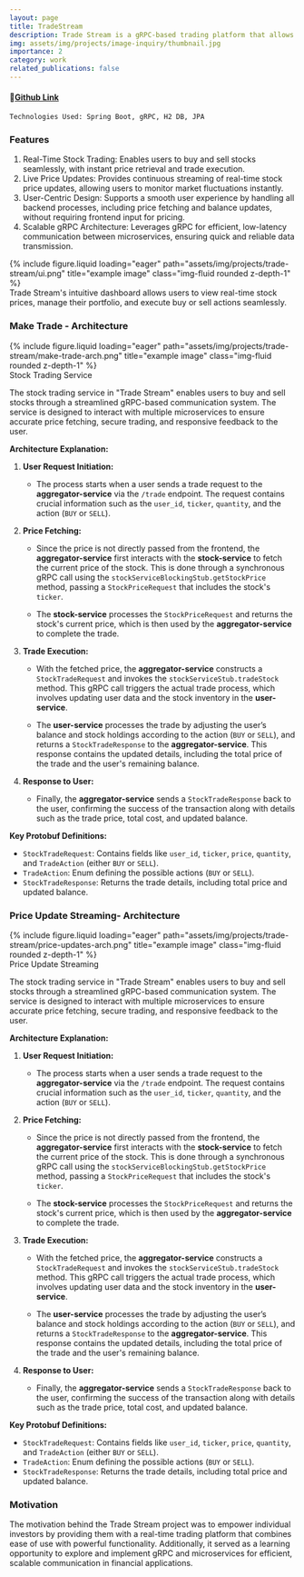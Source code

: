 ```yaml
---
layout: page
title: TradeStream
description: Trade Stream is a gRPC-based trading platform that allows users to execute stock trades and receive real-time price updates with high efficiency and low latency.
img: assets/img/projects/image-inquiry/thumbnail.jpg
importance: 2
category: work
related_publications: false
---
```


#### 🔗[Github Link](https://github.com/deepjyotk/trade-stream)

    Technologies Used: Spring Boot, gRPC, H2 DB, JPA

### Features

1. Real-Time Stock Trading: Enables users to buy and sell stocks seamlessly, with instant price retrieval and trade execution.
2. Live Price Updates: Provides continuous streaming of real-time stock price updates, allowing users to monitor market fluctuations instantly.
3. User-Centric Design: Supports a smooth user experience by handling all backend processes, including price fetching and balance updates, without requiring frontend input for pricing.
4. Scalable gRPC Architecture: Leverages gRPC for efficient, low-latency communication between microservices, ensuring quick and reliable data transmission.
<div class="row">
    <div class="col-sm-12">
        {% include figure.liquid loading="eager" path="assets/img/projects/trade-stream/ui.png" title="example image" class="img-fluid rounded z-depth-1" %}
    </div>
</div>
<div class="caption">
Trade Stream's intuitive dashboard allows users to view real-time stock prices, manage their portfolio, and execute buy or sell actions seamlessly.
</div>

### Make Trade - Architecture

<div class="row">
    <div class="col-sm mt-3 mt-md-0">
        {% include figure.liquid loading="eager" path="assets/img/projects/trade-stream/make-trade-arch.png" title="example image" class="img-fluid rounded z-depth-1" %}
    </div>
</div>
<div class="caption">
    Stock Trading Service
</div>

The stock trading service in "Trade Stream" enables users to buy and sell stocks through a streamlined gRPC-based communication system. The service is designed to interact with multiple microservices to ensure accurate price fetching, secure trading, and responsive feedback to the user.

**Architecture Explanation:**

1. **User Request Initiation:**

   - The process starts when a user sends a trade request to the **aggregator-service** via the `/trade` endpoint. The request contains crucial information such as the `user_id`, `ticker`, `quantity`, and the action (`BUY` or `SELL`).

2. **Price Fetching:**

   - Since the price is not directly passed from the frontend, the **aggregator-service** first interacts with the **stock-service** to fetch the current price of the stock. This is done through a synchronous gRPC call using the `stockServiceBlockingStub.getStockPrice` method, passing a `StockPriceRequest` that includes the stock's `ticker`.

   - The **stock-service** processes the `StockPriceRequest` and returns the stock's current price, which is then used by the **aggregator-service** to complete the trade.

3. **Trade Execution:**

   - With the fetched price, the **aggregator-service** constructs a `StockTradeRequest` and invokes the `stockServiceStub.tradeStock` method. This gRPC call triggers the actual trade process, which involves updating user data and the stock inventory in the **user-service**.

   - The **user-service** processes the trade by adjusting the user’s balance and stock holdings according to the action (`BUY` or `SELL`), and returns a `StockTradeResponse` to the **aggregator-service**. This response contains the updated details, including the total price of the trade and the user's remaining balance.

4. **Response to User:**
   - Finally, the **aggregator-service** sends a `StockTradeResponse` back to the user, confirming the success of the transaction along with details such as the trade price, total cost, and updated balance.

**Key Protobuf Definitions:**

- `StockTradeRequest`: Contains fields like `user_id`, `ticker`, `price`, `quantity`, and `TradeAction` (either `BUY` or `SELL`).
- `TradeAction`: Enum defining the possible actions (`BUY` or `SELL`).
- `StockTradeResponse`: Returns the trade details, including total price and updated balance.

### Price Update Streaming- Architecture

<div class="row">
    <div class="col-sm mt-3 mt-md-0">
        {% include figure.liquid loading="eager" path="assets/img/projects/trade-stream/price-updates-arch.png" title="example image" class="img-fluid rounded z-depth-1" %}
    </div>
</div>
<div class="caption">
    Price Update Streaming
</div>

The stock trading service in "Trade Stream" enables users to buy and sell stocks through a streamlined gRPC-based communication system. The service is designed to interact with multiple microservices to ensure accurate price fetching, secure trading, and responsive feedback to the user.

**Architecture Explanation:**

1. **User Request Initiation:**

   - The process starts when a user sends a trade request to the **aggregator-service** via the `/trade` endpoint. The request contains crucial information such as the `user_id`, `ticker`, `quantity`, and the action (`BUY` or `SELL`).

2. **Price Fetching:**

   - Since the price is not directly passed from the frontend, the **aggregator-service** first interacts with the **stock-service** to fetch the current price of the stock. This is done through a synchronous gRPC call using the `stockServiceBlockingStub.getStockPrice` method, passing a `StockPriceRequest` that includes the stock's `ticker`.

   - The **stock-service** processes the `StockPriceRequest` and returns the stock's current price, which is then used by the **aggregator-service** to complete the trade.

3. **Trade Execution:**

   - With the fetched price, the **aggregator-service** constructs a `StockTradeRequest` and invokes the `stockServiceStub.tradeStock` method. This gRPC call triggers the actual trade process, which involves updating user data and the stock inventory in the **user-service**.

   - The **user-service** processes the trade by adjusting the user’s balance and stock holdings according to the action (`BUY` or `SELL`), and returns a `StockTradeResponse` to the **aggregator-service**. This response contains the updated details, including the total price of the trade and the user's remaining balance.

4. **Response to User:**
   - Finally, the **aggregator-service** sends a `StockTradeResponse` back to the user, confirming the success of the transaction along with details such as the trade price, total cost, and updated balance.

**Key Protobuf Definitions:**

- `StockTradeRequest`: Contains fields like `user_id`, `ticker`, `price`, `quantity`, and `TradeAction` (either `BUY` or `SELL`).
- `TradeAction`: Enum defining the possible actions (`BUY` or `SELL`).
- `StockTradeResponse`: Returns the trade details, including total price and updated balance.

### Motivation

The motivation behind the Trade Stream project was to empower individual investors by providing them with a real-time trading platform that combines ease of use with powerful functionality. Additionally, it served as a learning opportunity to explore and implement gRPC and microservices for efficient, scalable communication in financial applications.
